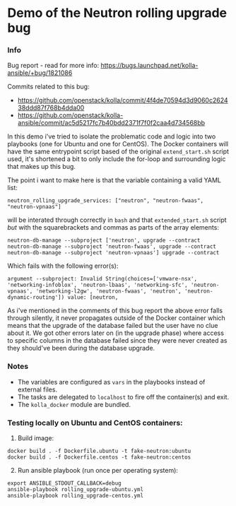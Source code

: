 # Demo of the Neutron rolling upgrade bug

### Info

Bug report - read for more info:
https://bugs.launchpad.net/kolla-ansible/+bug/1821086

Commits related to this bug:
* https://github.com/openstack/kolla/commit/4f4de70594d3d9060c262438ddd87f768b4dda00
* https://github.com/openstack/kolla-ansible/commit/ac5d5217fc7b40bdd2371f7f0f2caa4d734568bb

In this demo i've tried to isolate the problematic code and logic into two playbooks (one for Ubuntu and one for CentOS). The Docker containers will have the same entrypoint script based of the original `extend_start.sh` script used, it's shortened a bit to only include the for-loop and surrounding logic that makes up this bug.

The point i want to make here is that the variable containing a valid YAML list:

`neutron_rolling_upgrade_services: ["neutron", "neutron-fwaas", "neutron-vpnaas"]`

will be interated through correctly in `bash` and that `extended_start.sh` script _but_ with the squarebrackets and commas as parts of the array elements:

```
neutron-db-manage --subproject ['neutron', upgrade --contract
neutron-db-manage --subproject 'neutron-fwaas', upgrade --contract
neutron-db-manage --subproject 'neutron-vpnaas'] upgrade --contract
```

Which fails with the following error(s):

```
argument --subproject: Invalid String(choices=['vmware-nsx', 'networking-infoblox', 'neutron-lbaas', 'networking-sfc', 'neutron-vpnaas', 'networking-l2gw', 'neutron-fwaas', 'neutron', 'neutron-dynamic-routing']) value: [neutron,
```

As i've mentioned in the comments of this bug report the above error falls through silently, it never propagates outside of the Docker container which means that the upgrade of the database failed but the user have no clue about it. We got other errors later on (in the upgrade phase) where access to specific columns in the database failed since they were never created as they should've been during the database upgrade.

### Notes
* The variables are configured as `vars` in the playbooks instead of external files.
* The tasks are delegated to `localhost` to fire off the container(s) and exit.
* The `kolla_docker` module are bundled.

### Testing locally on Ubuntu and CentOS containers:
1. Build image:
```
docker build . -f Dockerfile.ubuntu -t fake-neutron:ubuntu
docker build . -f Dockerfile.centos -t fake-neutron:centos
```
2. Run ansible playbook (run once per operating system):
```
export ANSIBLE_STDOUT_CALLBACK=debug
ansible-playbook rolling_upgrade-ubuntu.yml
ansible-playbook rolling_upgrade-centos.yml
```


